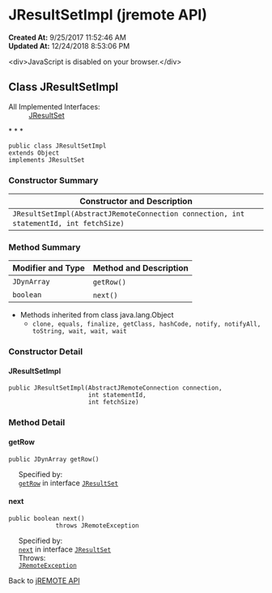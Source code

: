 # JResultSetImpl (jremote API)

**Created At:** 9/25/2017 11:52:46 AM  
**Updated At:** 12/24/2018 8:53:06 PM  

<script type="text/javascript"><!--
    try {
        if (location.href.indexOf('is-external=true') == -1) {
            parent.document.title="JResultSetImpl (jremote   API)";
        }
    }
    catch(err) {
    }
//-->
var methods = {"i0":10,"i1":10};
var tabs = {65535:["t0","All Methods"],2:["t2","Instance Methods"],8:["t4","Concrete Methods"]};
var altColor = "altColor";
var rowColor = "rowColor";
var tableTab = "tableTab";
var activeTableTab = "activeTableTab";</script><noscript>&lt;div&gt;JavaScript is disabled on your browser.&lt;/div&gt;</noscript><!-- ========= START OF TOP NAVBAR ======= -->
<!--   -->

## Class JResultSetImpl

<dl><dt>All Implemented Interfaces:</dt><dd><a href="/39248-jremote/com_jbase_jremote_jresultset" title="interface in com.jbase.jremote">JResultSet</a></dd></dl>
* * *


```
public class JResultSetImpl
extends Object
implements JResultSet
```

<!--   -->

### Constructor Summary


| Constructor and Description<br> |
| --- |
| `JResultSetImpl(AbstractJRemoteConnection connection, int statementId, int fetchSize)` <br> |




<!--   -->

### Method Summary


| Modifier and Type<br> | Method and Description<br> |
| --- | --- |
| `JDynArray`<br> | `getRow()` <br> |
| `boolean`<br> | `next()` <br> |


- <!--   -->Methods inherited from class java.lang.Object
    - `clone, equals, finalize, getClass, hashCode, notify, notifyAll, toString, wait, wait, wait`

<!--   -->

### Constructor Detail
<!--   -->


#### JResultSetImpl

```
public JResultSetImpl(AbstractJRemoteConnection connection,
                      int statementId,
                      int fetchSize)
```





<!--   -->

### Method Detail
<!--   -->


#### getRow

```
public JDynArray getRow()
```
<dl><dt style="margin-left: 20px;"><span class="overrideSpecifyLabel">Specified by:</span></dt><dd style="margin-left: 20px;"><code><a href="/39248-jremote/com_jbase_jremote_jresultset#getRow--">getRow</a></code> in interface <code><a href="/39248-jremote/com_jbase_jremote_jresultset" title="interface in com.jbase.jremote">JResultSet</a></code></dd></dl>


#### next

```
public boolean next()
             throws JRemoteException
```
<dl><dt style="margin-left: 20px;"><span class="overrideSpecifyLabel">Specified by:</span></dt><dd style="margin-left: 20px;"><code><a href="/39248-jremote/com_jbase_jremote_jresultset#next--">next</a></code> in interface <code><a href="/39248-jremote/com_jbase_jremote_jresultset" title="interface in com.jbase.jremote">JResultSet</a></code></dd><dt style="margin-left: 20px;"><span class="throwsLabel">Throws:</span></dt><dd style="margin-left: 20px;"><code><a href="/39248-jremote/com_jbase_jremote_jremoteexception" title="class in com.jbase.jremote">JRemoteException</a></code></dd></dl>
<!-- ========= END OF CLASS DATA ========= --><!-- ======= START OF BOTTOM NAVBAR ====== -->
<!--   -->

Back to [jREMOTE API](com_jbase_jremote_package-summary)
